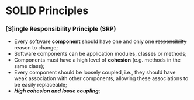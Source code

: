 # SOLID Principles

### [S]ingle Responsibility Principle (SRP)
 - Every software **component** should have one and only one ~~responsibilty~~ reason to change;
 - Software components can be application modules, classes or methods;
 - Components must have a high level of **cohesion** (e.g. methods in the same class);
 - Every component should be loosely coupled, i.e., they should have weak association with other components, allowing these associations to be easily replaceable;
 - ___High cohesion and loose coupling___;
